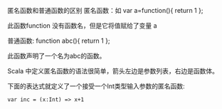 匿名函数和普通函数的区别
匿名函数：如 var a=function(){ return 1 };

此函数function 没有函数名，但是它将值赋给了变量 a

普通函数: function abc(){  return 1  };

此函数声明了一个名为abc的函数。



Scala 中定义匿名函数的语法很简单，箭头左边是参数列表，右边是函数体。


下面的表达式就定义了一个接受一个Int类型输入参数的匿名函数:

```
var inc = (x:Int) => x+1
```